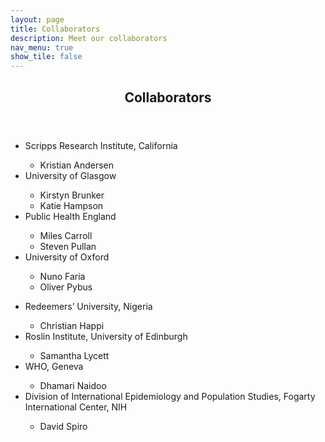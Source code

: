 ```yaml
---
layout: page
title: Collaborators
description: Meet our collaborators
nav_menu: true
show_tile: false
---
```


<!-- Main -->
<div id="main" class="alt">
	<!-- Content -->
	<section id="one">
		<div class="inner">
			<header class="major">
				<h1>Collaborators</h1>
			</header>
			<div class="row 200%">
				<div class="6u 12u$(medium)">
					<ul>
						<li>Scripps Research Institute, California</li>
						<ul>
							<li>Kristian Andersen</li>
						</ul>
						<li>University of Glasgow</li>
						<ul>
							<li>Kirstyn Brunker</li>
							<li>Katie Hampson</li>
						</ul>
						<li>Public Health England</li>
						<ul>
							<li>Miles Carroll</li>
							<li>Steven Pullan</li>
						</ul>
						<li>University of Oxford</li>
						<ul>
							<li>Nuno Faria</li>
							<li>Oliver Pybus</li>
						</ul>
					</ul>
				</div>
				<div class="6u 12u$(medium)">
					<ul>
						<li>Redeemers’ University, Nigeria</li>
						<ul>
							<li>Christian Happi</li>
						</ul>
						<li>Roslin Institute, University of Edinburgh</li>
						<ul>
							<li>Samantha Lycett</li>
						</ul>
						<li>WHO, Geneva</li>
						<ul>
							<li>Dhamari Naidoo</li>
						</ul>
						<li>Division of International Epidemiology and Population Studies, Fogarty International Center, NIH</li>
						<ul>
							<li>David Spiro</li>
						</ul>
					</ul>				
				</div>
			</div>
		</div>
	</section>
</div>
